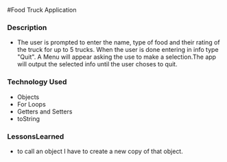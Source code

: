 #Food Truck Application
### Description
* The user is prompted to enter the name, type of food and their rating of the truck for up to 5 trucks. When the user is done entering in info type "Quit".
A Menu will appear asking the use to make a selection.The app will output the selected info until the user choses to quit.

### Technology Used

* Objects
* For Loops
* Getters and Setters
* toString

### LessonsLearned
* to call an object I have to create a new copy of that object.


